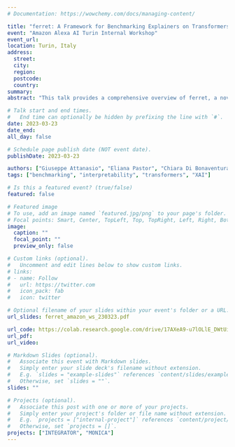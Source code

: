 ```yaml
---
# Documentation: https://wowchemy.com/docs/managing-content/

title: "ferret: A Framework for Benchmarking Explainers on Transformers"
event: "Amazon Alexa AI Turin Internal Workshop"
event_url:
location: Turin, Italy
address:
  street:
  city:
  region:
  postcode:
  country:
summary: 
abstract: "This talk provides a comprehensive overview of ferret, a novel python library for benchmarking interpretability techniques on transformer models. In addition, we go over a short colab tutorial where ferret is used to benchmark explainers for Intent Classification on the MASSIVE dataset."

# Talk start and end times.
#   End time can optionally be hidden by prefixing the line with `#`.
date: 2023-03-23
date_end: 
all_day: false

# Schedule page publish date (NOT event date).
publishDate: 2023-03-23

authors: ["Giuseppe Attanasio", "Eliana Pastor", "Chiara Di Bonaventura", "Debora Nozza"]
tags: ["benchmarking", "interpretability", "transformers", "XAI"]

# Is this a featured event? (true/false)
featured: false

# Featured image
# To use, add an image named `featured.jpg/png` to your page's folder. 
# Focal points: Smart, Center, TopLeft, Top, TopRight, Left, Right, BottomLeft, Bottom, BottomRight.
image:
  caption: ""
  focal_point: ""
  preview_only: false

# Custom links (optional).
#   Uncomment and edit lines below to show custom links.
# links:
# - name: Follow
#   url: https://twitter.com
#   icon_pack: fab
#   icon: twitter

# Optional filename of your slides within your event's folder or a URL.
url_slides: ferret_amazon_ws_230323.pdf

url_code: https://colab.research.google.com/drive/17AXeA9-u7lOLlE_DWtUixMg7Mi0NFPIp?usp=sharing
url_pdf:
url_video:

# Markdown Slides (optional).
#   Associate this event with Markdown slides.
#   Simply enter your slide deck's filename without extension.
#   E.g. `slides = "example-slides"` references `content/slides/example-slides.md`.
#   Otherwise, set `slides = ""`.
slides: ""

# Projects (optional).
#   Associate this post with one or more of your projects.
#   Simply enter your project's folder or file name without extension.
#   E.g. `projects = ["internal-project"]` references `content/project/deep-learning/index.md`.
#   Otherwise, set `projects = []`.
projects: ["INTEGRATOR", "MONICA"]
---
```



